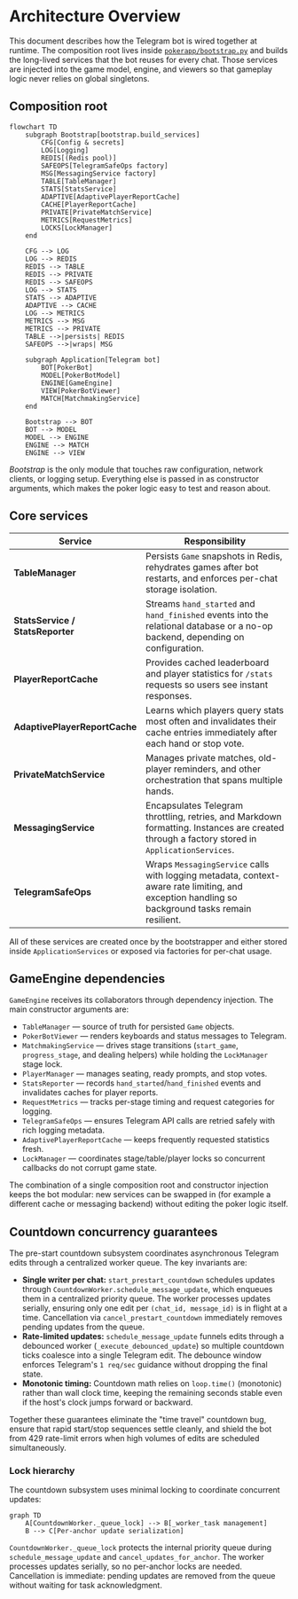 # Architecture Overview

This document describes how the Telegram bot is wired together at runtime. The
composition root lives inside [`pokerapp/bootstrap.py`](../pokerapp/bootstrap.py)
and builds the long-lived services that the bot reuses for every chat. Those
services are injected into the game model, engine, and viewers so that gameplay
logic never relies on global singletons.

## Composition root

```mermaid
flowchart TD
    subgraph Bootstrap[bootstrap.build_services]
        CFG[Config & secrets]
        LOG[Logging]
        REDIS[(Redis pool)]
        SAFEOPS[TelegramSafeOps factory]
        MSG[MessagingService factory]
        TABLE[TableManager]
        STATS[StatsService]
        ADAPTIVE[AdaptivePlayerReportCache]
        CACHE[PlayerReportCache]
        PRIVATE[PrivateMatchService]
        METRICS[RequestMetrics]
        LOCKS[LockManager]
    end

    CFG --> LOG
    LOG --> REDIS
    REDIS --> TABLE
    REDIS --> PRIVATE
    REDIS --> SAFEOPS
    LOG --> STATS
    STATS --> ADAPTIVE
    ADAPTIVE --> CACHE
    LOG --> METRICS
    METRICS --> MSG
    METRICS --> PRIVATE
    TABLE -->|persists| REDIS
    SAFEOPS -->|wraps| MSG

    subgraph Application[Telegram bot]
        BOT[PokerBot]
        MODEL[PokerBotModel]
        ENGINE[GameEngine]
        VIEW[PokerBotViewer]
        MATCH[MatchmakingService]
    end

    Bootstrap --> BOT
    BOT --> MODEL
    MODEL --> ENGINE
    ENGINE --> MATCH
    ENGINE --> VIEW
```

*Bootstrap* is the only module that touches raw configuration, network clients,
or logging setup. Everything else is passed in as constructor arguments, which
makes the poker logic easy to test and reason about.

## Core services

| Service | Responsibility |
| ------- | -------------- |
| **TableManager** | Persists `Game` snapshots in Redis, rehydrates games after bot restarts, and enforces per-chat storage isolation. |
| **StatsService / StatsReporter** | Streams `hand_started` and `hand_finished` events into the relational database or a no-op backend, depending on configuration. |
| **PlayerReportCache** | Provides cached leaderboard and player statistics for `/stats` requests so users see instant responses. |
| **AdaptivePlayerReportCache** | Learns which players query stats most often and invalidates their cache entries immediately after each hand or stop vote. |
| **PrivateMatchService** | Manages private matches, old-player reminders, and other orchestration that spans multiple hands. |
| **MessagingService** | Encapsulates Telegram throttling, retries, and Markdown formatting. Instances are created through a factory stored in `ApplicationServices`. |
| **TelegramSafeOps** | Wraps `MessagingService` calls with logging metadata, context-aware rate limiting, and exception handling so background tasks remain resilient. |

All of these services are created once by the bootstrapper and either stored
inside `ApplicationServices` or exposed via factories for per-chat usage.

## GameEngine dependencies

`GameEngine` receives its collaborators through dependency injection. The main
constructor arguments are:

- `TableManager` — source of truth for persisted `Game` objects.
- `PokerBotViewer` — renders keyboards and status messages to Telegram.
- `MatchmakingService` — drives stage transitions (`start_game`, `progress_stage`,
  and dealing helpers) while holding the `LockManager` stage lock.
- `PlayerManager` — manages seating, ready prompts, and stop votes.
- `StatsReporter` — records `hand_started`/`hand_finished` events and invalidates
  caches for player reports.
- `RequestMetrics` — tracks per-stage timing and request categories for logging.
- `TelegramSafeOps` — ensures Telegram API calls are retried safely with rich
  logging metadata.
- `AdaptivePlayerReportCache` — keeps frequently requested statistics fresh.
- `LockManager` — coordinates stage/table/player locks so concurrent callbacks do
  not corrupt game state.

The combination of a single composition root and constructor injection keeps the
bot modular: new services can be swapped in (for example a different cache or
messaging backend) without editing the poker logic itself.

## Countdown concurrency guarantees

The pre-start countdown subsystem coordinates asynchronous Telegram edits through
a centralized worker queue.  The key invariants are:

- **Single writer per chat:** `start_prestart_countdown` schedules updates through
  `CountdownWorker.schedule_message_update`, which enqueues them in a centralized
  priority queue.  The worker processes updates serially, ensuring only one edit
  per `(chat_id, message_id)` is in flight at a time.  Cancellation via
  `cancel_prestart_countdown` immediately removes pending updates from the queue.
- **Rate-limited updates:** `schedule_message_update` funnels edits through a
  debounced worker (`_execute_debounced_update`) so multiple countdown ticks
  coalesce into a single Telegram edit.  The debounce window enforces Telegram's
  `1 req/sec` guidance without dropping the final state.
- **Monotonic timing:** Countdown math relies on `loop.time()` (monotonic) rather
  than wall clock time, keeping the remaining seconds stable even if the host's
  clock jumps forward or backward.

Together these guarantees eliminate the "time travel" countdown bug, ensure that
rapid start/stop sequences settle cleanly, and shield the bot from 429 rate-limit
errors when high volumes of edits are scheduled simultaneously.

### Lock hierarchy

The countdown subsystem uses minimal locking to coordinate concurrent updates:

```mermaid
graph TD
    A[CountdownWorker._queue_lock] --> B[_worker_task management]
    B --> C[Per-anchor update serialization]
```

`CountdownWorker._queue_lock` protects the internal priority queue during
`schedule_message_update` and `cancel_updates_for_anchor`.  The worker processes
updates serially, so no per-anchor locks are needed.  Cancellation is immediate:
pending updates are removed from the queue without waiting for task acknowledgment.
